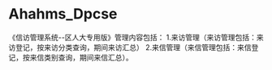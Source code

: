 # Ahahms_Dpcse
 《信访管理系统--区人大专用版》管理内容包括：  1.来访管理（来访管理包括：来访登记，按来访分类查询，期间来访汇总）  2.来信管理（来信管理包括：来信登记，按来信类别查询，期间来信汇总）。
